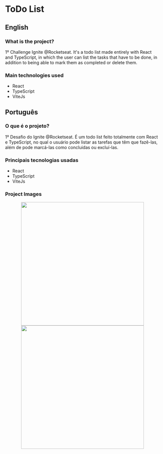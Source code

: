 # ToDo List

## English

### What is the project?

1º Challenge Ignite @Rocketseat. It's a todo list made entirely with React and TypeScript, in which the user can list the tasks that have to be done, in addition to being able to mark them as completed or delete them.

### Main technologies used

- React
- TypeScript
- ViteJs


## Português

### O que é o projeto?

1º Desafio do Ignite @Rocketseat. É um todo list feito totalmente com React e TypeScript, no qual o usuário pode listar as tarefas que têm que fazê-las, além de pode marcá-las como concluidas ou excluí-las.

### Principais tecnologias usadas

- React
- TypeScript
- ViteJs


### Project Images

<div align="center">
  <img src="https://media-exp1.licdn.com/dms/image/C4D22AQHJsYbhh6siKQ/feedshare-shrink_1280/0/1662560190166?e=1665619200&v=beta&t=FhbaPGLPXyVR09Ga-alQbxEHNLjdWrghHu5qj1K9Sok" width=400/>
  <img src="https://media-exp1.licdn.com/dms/image/C4D22AQFqwu6rlOaIDg/feedshare-shrink_1280/0/1662560190220?e=1665619200&v=beta&t=PyiIkGtIPx518yDuDAP4iStAQENNKW29wxpvkImH0F0" width=400/>
</div>
